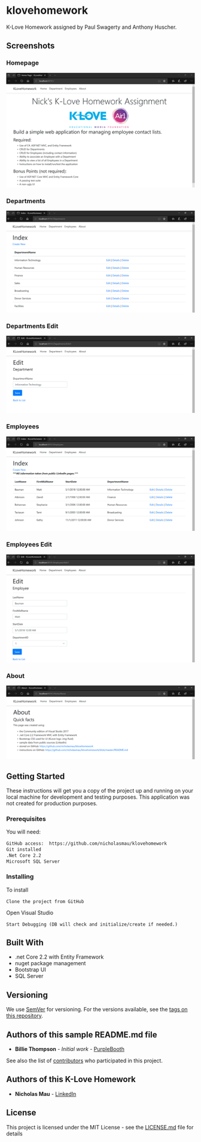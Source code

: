 # klovehomework
K-Love Homework assigned by Paul Swagerty and Anthony Huscher.

## Screenshots

### Homepage
<img src="https://github.com/nicholasmau/klovehomework/blob/master/wwwroot/lib/images/Screenshot_homepage.png" title="K-Love Homework Homepage" alt="K-Love Homework Homepage">

### Departments
<img src="https://github.com/nicholasmau/klovehomework/blob/master/wwwroot/lib/images/Screenshot_departments.png" title="K-Love Homework Department" alt="K-Love Homework Department">

### Departments Edit
<img src="https://github.com/nicholasmau/klovehomework/blob/master/wwwroot/lib/images/Screenshot_departments_edit.png" title="K-Love Homework Department Edit" alt="K-Love Homework Department Edit">

### Employees
<img src="https://github.com/nicholasmau/klovehomework/blob/master/wwwroot/lib/images/Screenshot_employees.png" title="K-Love Homework Employees" alt="K-Love Homework Employees">

### Employees Edit
<img src="https://github.com/nicholasmau/klovehomework/blob/master/wwwroot/lib/images/Screenshot_employees_edit.png" title="K-Love Homework Employees Edit" alt="K-Love Homework Employees Edit">

### About
<img src="https://github.com/nicholasmau/klovehomework/blob/master/wwwroot/lib/images/Screenshot_about.png" title="K-Love Homework Employees About" alt="K-Love Homework About">

## Getting Started

These instructions will get you a copy of the project up and running on your local machine for development and testing purposes. This application was not created for production purposes.

### Prerequisites

You will need:

```
GitHub access:  https://github.com/nicholasmau/klovehomework
Git installed
.Net Core 2.2
Microsoft SQL Server
```

### Installing

To install

```
Clone the project from GitHub
```
Open Visual Studio
```
Start Debugging (DB will check and initialize/create if needed.)
```

## Built With

* .net Core 2.2 with Entity Framework
* nuget package management
* Bootstrap UI
* SQL Server

## Versioning

We use [SemVer](http://semver.org/) for versioning. For the versions available, see the [tags on this repository](https://github.com/your/project/tags). 

## Authors of this sample README.md file

* **Billie Thompson** - *Initial work* - [PurpleBooth](https://github.com/PurpleBooth)

See also the list of [contributors](https://github.com/your/project/contributors) who participated in this project.

## Authors of this K-Love Homework

* **Nicholas Mau** - [LinkedIn](https://www.linkedin.com/in/nicholasmaumba)

## License

This project is licensed under the MIT License - see the [LICENSE.md](LICENSE.md) file for details